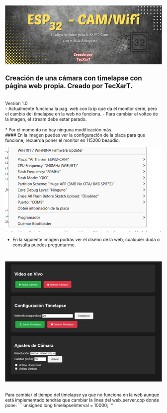 ![Imagen cabecera](Resources/cabeceraesp32.png)
<br>
## Creación de una cámara con timelapse con página web propia. Creado por TecXarT.
<br>
Version 1.0 <br>
- Actualmente funciona la pag. web con la ip que da el monitor serie, pero el cambio del timelapse en la web no funciona.
  - Para cambiar el volteo de la imagen, el stream debe estar parado.
<br>
<br>
* Por el momento no hay ninguna modificación más.
<br>
#### En la imagen puedes ver la configuración de la placa para que funcione, recuerda poner el monitor en 115200 beaudio.
<br>

![Imagen Placa](Resources/placa.png)
<br>
- En la siguiente imagen podrás ver el diseño de la web, cualquier duda o consulta puedes preguntarme.
<br>

![](Resources/web.png)

<br>
Para cambiar el tiempo del timelapse ya que no funciona en la web aunque está implementado tendrás que cambiar la linea del web_server.cpp donde pone:
```
unsigned long timelapseInterval = 10000;
'''


